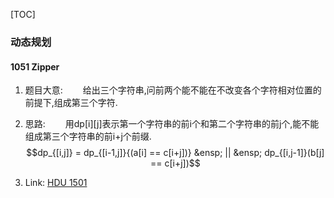 [TOC]
### 动态规划
#### 1051 Zipper

1. 题目大意:
&emsp;&emsp;给出三个字符串,问前两个能不能在不改变各个字符相对位置的前提下,组成第三个字符.

2. 思路:
&emsp;&emsp;用dp[i][j]表示第一个字符串的前i个和第二个字符串的前j个,能不能组成第三个字符串的前i+j个前缀.
$$dp_{[i,j]} = dp_{[i-1,j]}{(a[i] == c[i+j])} &ensp; || &ensp; dp_{[i,j-1]}(b[j] == c[i+j])$$

3. Link:
[HDU 1501](http://acm.hdu.edu.cn/showproblem.php?pid=1501)
